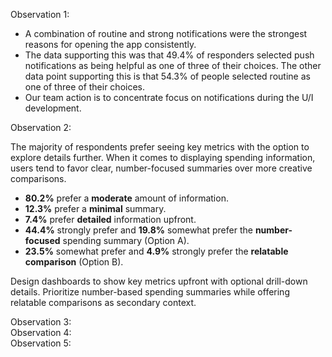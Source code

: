 Observation 1:  
- A combination of routine and strong notifications were the strongest reasons for opening the app consistently.
- The data supporting this was that 49.4% of responders selected push notifications as being helpful as one of three of their choices. The other data point supporting this is that 54.3% of people selected routine as one of three of their choices.
- Our team action is to concentrate focus on notifications during the U/I development. 

Observation 2:
 
The majority of respondents prefer seeing key metrics with the option to explore details further. When it comes to displaying spending information, users tend to favor clear, number-focused summaries over more creative comparisons.

- **80.2%** prefer a **moderate** amount of information.  
- **12.3%** prefer a **minimal** summary.  
- **7.4%** prefer **detailed** information upfront.  
- **44.4%** strongly prefer and **19.8%** somewhat prefer the **number-focused** spending summary (Option A).  
- **23.5%** somewhat prefer and **4.9%** strongly prefer the **relatable comparison** (Option B).
 
Design dashboards to show key metrics upfront with optional drill-down details. Prioritize number-based spending summaries while offering relatable comparisons as secondary context.

Observation 3:  
Observation 4:  
Observation 5:  




